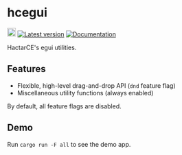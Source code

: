 # hcegui

[<img alt="github" src="https://img.shields.io/badge/github-HactarCE/hcegui-blue?logo=github" height="20">](https://github.com/HactarCE/hcegui)
[![Latest version](https://img.shields.io/crates/v/hcegui.svg)](https://crates.io/crates/hcegui)
[![Documentation](https://docs.rs/hcegui/badge.svg)](https://docs.rs/hcegui)


HactarCE's egui utilities.

## Features

- Flexible, high-level drag-and-drop API (`dnd` feature flag)
- Miscellaneous utility functions (always enabled)

By default, all feature flags are disabled.

## Demo

Run `cargo run -F all` to see the demo app.
